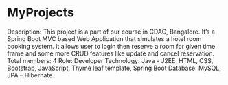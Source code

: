 # MyProjects

Description: This project is a part of our course in CDAC, Bangalore. It’s a
Spring Boot MVC based Web Application that simulates a hotel room booking system. It allows user to login then reserve a room for given time frame and some more CRUD features like update and cancel reservation.
Total members: 4
Role: Developer
Technology: Java - J2EE, HTML, CSS, Bootstrap, JavaScript, Thyme leaf template, Spring Boot
Database: MySQL, JPA – Hibernate
